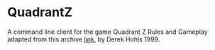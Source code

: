 # QuadrantZ
A command line client for the game Quadrant Z
Rules and Gameplay adapted from this archive [link](http://web.archive.org/web/20070419232114/http://www.boardgames.za.net/gamesbook/mygames/quad-z.htm), by Derek Hohls 1999.
